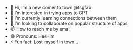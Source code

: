 - 👋 Hi, I’m a new comer to town @fsgfax
- 👀 I’m interested in trying apps to GPT
- 🌱 I’m currently learning connections between them
- 💞️ I’m looking to collaborate on popular structure of apps
- 📫 How to reach me by email
- 😄 Pronouns: He/Him
- ⚡ Fun fact: Lost myself in town...

<!---
fsgfax/fsgfax is a ✨ special ✨ repository because its `README.md` (this file) appears on your GitHub profile.
You can click the Preview link to take a look at your changes.
--->
